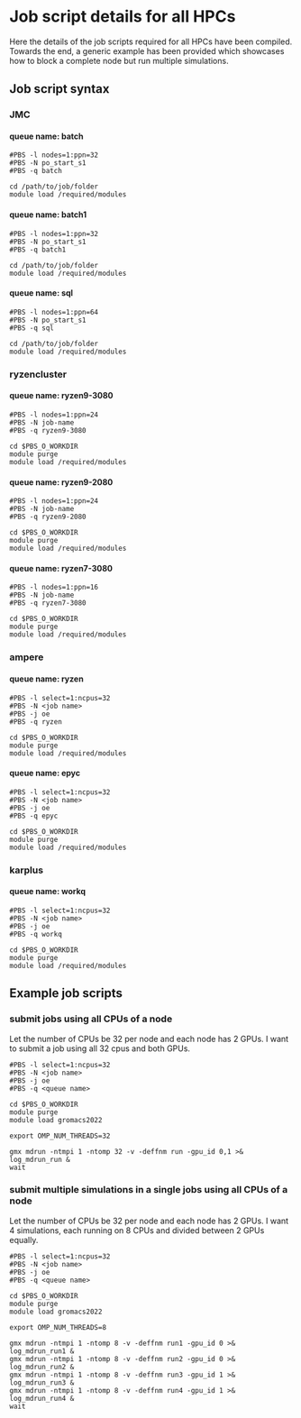 # Job script details for all HPCs
Here the details of the job scripts required for all HPCs have been compiled. Towards the end, a generic example has been provided which showcases how to block a complete node but run multiple simulations. 

## Job script syntax
### JMC
#### queue name: batch
```#!/bin/bash
#PBS -l nodes=1:ppn=32
#PBS -N po_start_s1
#PBS -q batch

cd /path/to/job/folder
module load /required/modules
```
#### queue name: batch1
```#!/bin/bash
#PBS -l nodes=1:ppn=32
#PBS -N po_start_s1
#PBS -q batch1

cd /path/to/job/folder
module load /required/modules
```
#### queue name: sql
```#!/bin/bash
#PBS -l nodes=1:ppn=64
#PBS -N po_start_s1
#PBS -q sql

cd /path/to/job/folder
module load /required/modules 
```

### ryzencluster
#### queue name: ryzen9-3080
```#!/bin/bash
#PBS -l nodes=1:ppn=24
#PBS -N job-name
#PBS -q ryzen9-3080

cd $PBS_O_WORKDIR
module purge
module load /required/modules
```
#### queue name: ryzen9-2080
```#!/bin/bash
#PBS -l nodes=1:ppn=24
#PBS -N job-name
#PBS -q ryzen9-2080

cd $PBS_O_WORKDIR
module purge
module load /required/modules
```
#### queue name: ryzen7-3080
```#!/bin/bash
#PBS -l nodes=1:ppn=16
#PBS -N job-name
#PBS -q ryzen7-3080

cd $PBS_O_WORKDIR
module purge
module load /required/modules
```

### ampere
#### queue name: ryzen
```#!/bin/bash
#PBS -l select=1:ncpus=32
#PBS -N <job name>
#PBS -j oe
#PBS -q ryzen

cd $PBS_O_WORKDIR
module purge
module load /required/modules
```
#### queue name: epyc
```#!/bin/bash
#PBS -l select=1:ncpus=32
#PBS -N <job name>
#PBS -j oe
#PBS -q epyc

cd $PBS_O_WORKDIR
module purge
module load /required/modules
```

### karplus
#### queue name: workq
```#!/bin/bash
#PBS -l select=1:ncpus=32
#PBS -N <job name>
#PBS -j oe
#PBS -q workq

cd $PBS_O_WORKDIR
module purge
module load /required/modules
```

## Example job scripts
### submit jobs using all CPUs of a node
Let the number of CPUs be 32 per node and each node has 2 GPUs. I want to submit a job using all 32 cpus and both GPUs.
```#!/bin/bash
#PBS -l select=1:ncpus=32
#PBS -N <job name>
#PBS -j oe
#PBS -q <queue name>

cd $PBS_O_WORKDIR
module purge
module load gromacs2022

export OMP_NUM_THREADS=32

gmx mdrun -ntmpi 1 -ntomp 32 -v -deffnm run -gpu_id 0,1 >& log_mdrun_run &
wait
```
### submit multiple simulations in a single jobs using all CPUs of a node
Let the number of CPUs be 32 per node and each node has 2 GPUs. I want 4 simulations, each running on 8 CPUs and divided between 2 GPUs equally.
```#!/bin/bash
#PBS -l select=1:ncpus=32
#PBS -N <job name>
#PBS -j oe
#PBS -q <queue name>

cd $PBS_O_WORKDIR
module purge
module load gromacs2022

export OMP_NUM_THREADS=8

gmx mdrun -ntmpi 1 -ntomp 8 -v -deffnm run1 -gpu_id 0 >& log_mdrun_run1 &
gmx mdrun -ntmpi 1 -ntomp 8 -v -deffnm run2 -gpu_id 0 >& log_mdrun_run2 &
gmx mdrun -ntmpi 1 -ntomp 8 -v -deffnm run3 -gpu_id 1 >& log_mdrun_run3 &
gmx mdrun -ntmpi 1 -ntomp 8 -v -deffnm run4 -gpu_id 1 >& log_mdrun_run4 &
wait
```
